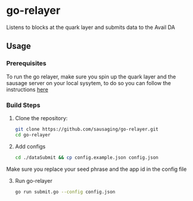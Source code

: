 # go-relayer
Listens to blocks at the quark layer and submits data to the Avail DA

## Usage

### Prerequisites

To run the go relayer, make sure you spin up the quark layer and the sausage server on your local sysytem, to do so you can follow the instructions [here]([https://github.com/sausaging](https://github.com/sausaging#mvp-quick-start))

### Build Steps

1. Clone the repository:

   ```bash
   git clone https://github.com/sausaging/go-relayer.git
   cd go-relayer

2. Add configs
   
   ```bash
   cd ./dataSubmit && cp config.example.json config.json
Make sure you replace your seed phrase and the app id in the config file

3. Run go-relayer
   
   ```bash
   go run submit.go --config config.json
   



